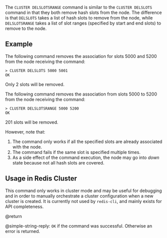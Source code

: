 The `CLUSTER DELSLOTSRANGE` command is similar to the `CLUSTER DELSLOTS` command in that they both remove hash slots from the node. The difference is that `DELSLOTS` takes a list of hash slots to remove from the node, while `DELSLOTSRANGE` takes a list of slot ranges (specified by start and end slots) to remove to the node.

## Example

The following command removes the association for slots 5000 and
5200 from the node receiving the command:

    > CLUSTER DELSLOTS 5000 5001
    OK

Only 2 slots will be removed.

The following command removes the association from slots 5000 to
5200 from the node receiving the command:

    > CLUSTER DELSLOTSRANGE 5000 5200
    OK

201 slots will be removed.

However, note that:

1. The command only works if all the specified slots are already associated with the node.
2. The command fails if the same slot is specified multiple times.
3. As a side effect of the command execution, the node may go into *down* state because not all hash slots are covered.

## Usage in Redis Cluster

This command only works in cluster mode and may be useful for
debugging and in order to manually orchestrate a cluster configuration
when a new cluster is created. It is currently not used by `redis-cli`,
and mainly exists for API completeness.

@return

@simple-string-reply: `OK` if the command was successful. Otherwise
an error is returned.
